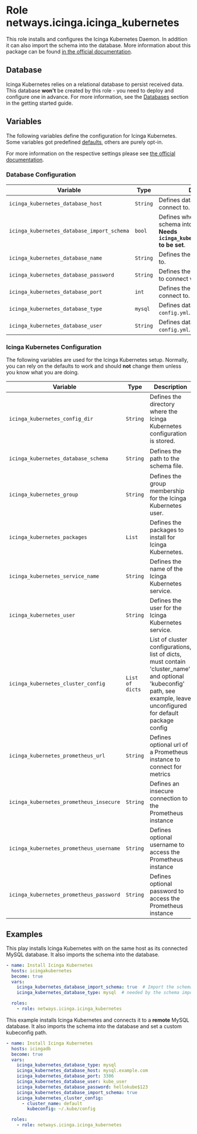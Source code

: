# Role netways.icinga.icinga_kubernetes

This role installs and configures the Icinga Kubernetes Daemon. In addition it can also import the schema into the database.
More information about this package can be found [in the official documentation](https://icinga.com/docs/icinga-for-kubernetes/latest/doc/01-About/).

## Database

Icinga Kubernetes relies on a relational database to persist received data. This database **won't** be created by this role - you need to deploy and configure one in advance. For more information, see the [Databases](../getting-started.md#databases) section in the getting started guide.

## Variables

The following variables define the configuration for Icinga Kubernetes. Some variables got predefined [defaults](../../roles/kubernetes/defaults/main.yml), others are purely opt-in.

For more information on the respective settings please see [the official documentation](https://icinga.com/docs/icinga-for-kubernetes/latest/doc/03-Configuration/).

### Database Configuration

| Variable | Type | Description | Default |
|----------|------|-------------|---------|
| `icinga_kubernetes_database_host` | `String` | Defines database address to connect to. | `127.0.0.1` |
| `icinga_kubernetes_database_import_schema` | `bool` | Defines whether to import the schema into the database or not. **Needs `icinga_kubernetes_database_type` to be set**. | `false` |
| `icinga_kubernetes_database_name` | `String` | Defines the database to connect to. | `kubernetes` |
| `icinga_kubernetes_database_password` | `String` | Defines the database password to connect with. | `kubernetes` |
| `icinga_kubernetes_database_port` | `int` | Defines the database port to connect to. | **n/a** |
| `icinga_kubernetes_database_type` | `mysql` | Defines database type set in `config.yml`. |  `mysql` |
| `icinga_kubernetes_database_user` | `String` | Defines database user set in `config.yml`. | `kubernetes` |

### Icinga Kubernetes Configuration

The following variables are used for the Icinga Kubernetes setup. Normally, you can rely on the defaults to work and should **not** change them unless you know what you are doing.

| Variable | Type | Description | Default |
|----------|------|-------------|---------|
| `icinga_kubernetes_config_dir` | `String` | Defines the directory where the Icinga Kubernetes configuration is stored. | `/etc/icinga-kubernetes` |
| `icinga_kubernetes_database_schema` | `String` | Defines the path to the schema file. | `"/usr/share/icinga-kubernetes/schema/{{ icinga_kubernetes_database_type }}/schema.sql"` |
| `icinga_kubernetes_group` | `String` | Defines the group membership for the Icinga Kubernetes user. | `icinga-kubernetes` |
| `icinga_kubernetes_packages` | `List` | Defines the packages to install for Icinga Kubernetes. | `[icinga-kubernetes]` |
| `icinga_kubernetes_service_name` | `String` | Defines the name of the Icinga Kubernetes service. | `icinga-kubernetes` |
| `icinga_kubernetes_user` | `String` | Defines the user for the Icinga Kubernetes service. | `icinga-kubernetes` |
| `icinga_kubernetes_cluster_config` | `List of dicts` | List of cluster configurations, list of dicts, must contain 'cluster_name' and optional 'kubeconfig' path, see example, leave unconfigured for default package config | `[ cluster_name: default ]` |
| `icinga_kubernetes_prometheus_url` | `String` | Defines optional url of a Prometheus instance to connect for metrics |  |
| `icinga_kubernetes_prometheus_insecure` | `String` | Defines an insecure connection to the Prometheus instance | `false` |
| `icinga_kubernetes_prometheus_username` | `String` | Defines optional username to access the Prometheus instance |  |
| `icinga_kubernetes_prometheus_password` | `String` | Defines optional password to access the Prometheus instance|  |

## Examples

This play installs Icinga Kubernetes with on the same host as its connected MySQL database. It also imports the schema into the database.

```yaml
- name: Install Icinga Kubernetes
  hosts: icingakubernetes
  become: true
  vars:
    icinga_kubernetes_database_import_schema: true  # Import the schema into the database
    icinga_kubernetes_database_type: mysql  # needed by the schema import

  roles:
    - role: netways.icinga.icinga_kubernetes
```

This example installs Icinga Kubernetes and connects it to a **remote** MySQL database. It also imports the schema into the database and set a custom kubeconfig path.

```yaml
- name: Install Icinga Kubernetes
  hosts: icingadb
  become: true
  vars:
    icinga_kubernetes_database_type: mysql
    icinga_kubernetes_database_host: mysql.example.com
    icinga_kubernetes_database_port: 3306
    icinga_kubernetes_database_user: kube_user
    icinga_kubernetes_database_password: hellokube$123
    icinga_kubernetes_database_import_schema: true
    icinga_kubernetes_cluster_config:
      - cluster_name: default
        kubeconfig: ~/.kube/config

  roles:
    - role: netways.icinga.icinga_kubernetes
```
